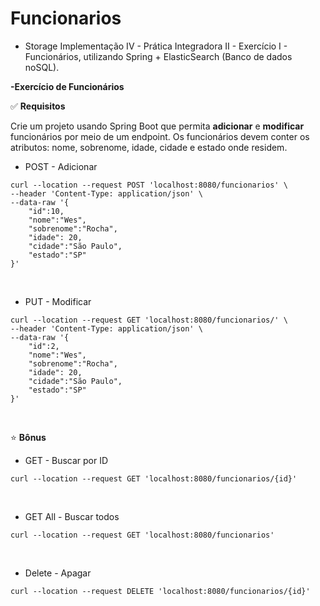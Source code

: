 # Funcionarios
* Storage Implementação IV - Prática  Integradora II - Exercício I - Funcionários, utilizando Spring + ElasticSearch (Banco de dados noSQL).

**-Exercício de Funcionários**

✅ **Requisitos**

Crie um projeto usando Spring Boot que permita **adicionar** e **modificar** funcionários por
meio de um endpoint. Os funcionários devem conter os atributos: nome, sobrenome,
idade, cidade e estado onde residem.
<br>

- POST - Adicionar
```
curl --location --request POST 'localhost:8080/funcionarios' \
--header 'Content-Type: application/json' \
--data-raw '{
    "id":10,
    "nome":"Wes",
    "sobrenome":"Rocha",
    "idade": 20,
    "cidade":"São Paulo",
    "estado":"SP"
}'
```
<br>

- PUT - Modificar
```
curl --location --request GET 'localhost:8080/funcionarios/' \
--header 'Content-Type: application/json' \
--data-raw '{
    "id":2,
    "nome":"Wes",
    "sobrenome":"Rocha",
    "idade": 20,
    "cidade":"São Paulo",
    "estado":"SP"
}'
```
<br>

⭐️ **Bônus**

- GET - Buscar por ID
```
curl --location --request GET 'localhost:8080/funcionarios/{id}'
```
<br>

- GET All - Buscar todos
```
curl --location --request GET 'localhost:8080/funcionarios'
```
<br>

- Delete - Apagar
```
curl --location --request DELETE 'localhost:8080/funcionarios/{id}'
```
